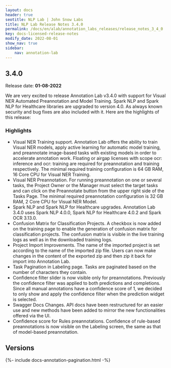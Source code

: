 ```yaml
---
layout: docs
header: true
seotitle: NLP Lab | John Snow Labs
title: NLP Lab Release Notes 3.4.0
permalink: /docs/en/alab/annotation_labs_releases/release_notes_3_4_0
key: docs-licensed-release-notes
modify_date: 2022-08-01
show_nav: true
sidebar:
    nav: annotation-lab
---
```


<div class="h3-box" markdown="1">

## 3.4.0

Release date: **01-08-2022**

We are very excited to release Annotation Lab v3.4.0 with support for Visual NER Automated Preannotation and Model Training. Spark NLP and Spark NLP for Healthcare libraries are upgraded to version 4.0. As always known security and bug fixes are also included with it.
Here are the highlights of this release:

### Highlights
- Visual NER Training support. Annotation Lab offers the ability to train Visual NER models, apply active learning for automatic model training, and preannotate image-based tasks with existing models in order to accelerate annotation work. Floating or airgap licenses with scope ocr: inference and ocr: training are required for preannotation and training respectively. The minimal required training configuration is 64 GB RAM, 16 Core CPU for Visual NER Training.
- Visual NER Preannotation. For running preannotation on one or several tasks, the Project Owner or the Manager must select the target tasks and can click on the Preannotate button from the upper right side of the Tasks Page. The minimal required preannotation configuration is 32 GB RAM, 2 Core CPU for Visual NER Model.
- Spark NLP and Spark NLP for Healthcare upgrades. Annotation Lab 3.4.0 uses Spark NLP 4.0.0, Spark NLP for Healthcare 4.0.2 and Spark OCR 3.13.0. 
- Confusion Matrix for Classification Projects. A checkbox is now added on the training page to enable the generation of confusion matrix for classification projects. The confusion matrix is visible in the live training logs as well as in the downloaded training logs.
- Project Import Improvements. The name of the imported project is set according to the name of the imported zip file. Users can now make changes in the content of the exported zip and then zip it back for import into Annotation Lab.
- Task Pagination in Labeling page.  Tasks are paginated based on the number of characters they contain.
- Confidence filter slider is now visible only for preannotations. Previously the confidence filter was applied to both predictions and completions. Since all manual annotations have a confidence score of 1, we decided to only show and apply the confidence filter when the prediction widget is selected.
- Swagger Docs Changes. API docs have been restructured for an easier use and new methods have been added to mirror the new functionalities offered via the UI.
- Confidence score for Rules preannotations. Confidence of rule-based preannotations is now visible on the Labeling screen, the same as that of model-based preannotation.



</div><div class="prev_ver h3-box" markdown="1">

## Versions

</div>

{%- include docs-annotation-pagination.html -%}